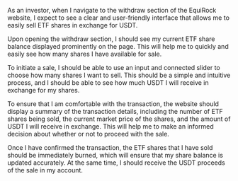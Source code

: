 As an investor, when I navigate to the withdraw section of the EquiRock website, I expect to see a clear and user-friendly interface that allows me to easily sell ETF shares in exchange for USDT.

Upon opening the withdraw section, I should see my current ETF share balance displayed prominently on the page. This will help me to quickly and easily see how many shares I have available for sale.

To initiate a sale, I should be able to use an input and connected slider to choose how many shares I want to sell. This should be a simple and intuitive process, and I should be able to see how much USDT I will receive in exchange for my shares.

To ensure that I am comfortable with the transaction, the website should display a summary of the transaction details, including the number of ETF shares being sold, the current market price of the shares, and the amount of USDT I will receive in exchange. This will help me to make an informed decision about whether or not to proceed with the sale.

Once I have confirmed the transaction, the ETF shares that I have sold should be immediately burned, which will ensure that my share balance is updated accurately. At the same time, I should receive the USDT proceeds of the sale in my account.